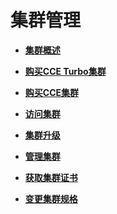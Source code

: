 # 集群管理<a name="cce_10_0027"></a>

-   **[集群概述](集群概述.md)**  

-   **[购买CCE Turbo集群](购买CCE-Turbo集群.md)**  

-   **[购买CCE集群](购买CCE集群.md)**  

-   **[访问集群](访问集群.md)**  

-   **[集群升级](集群升级.md)**  

-   **[管理集群](管理集群.md)**  

-   **[获取集群证书](获取集群证书.md)**  

-   **[变更集群规格](变更集群规格.md)**  


